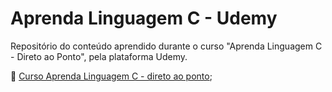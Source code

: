 # Aprenda Linguagem C - Udemy
Repositório do conteúdo aprendido durante o curso "Aprenda Linguagem C - Direto ao Ponto", pela plataforma Udemy.

:ledger: [Curso Aprenda Linguagem C - direto ao ponto](https://www.udemy.com/course/linguagem-c-direto-ao-ponto/?couponCode=2021PM25);
